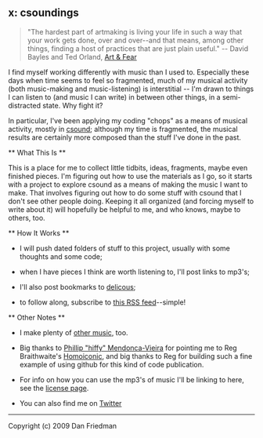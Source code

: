 x: csoundings
---

> "The hardest part of artmaking is living your life in such a way that your
> work gets done, over and over--and that means, among other things, finding a
> host of practices that are just plain useful."
>   -- David Bayles and Ted Orland, [Art & Fear](http://www.amazon.com/Art-Fear-Observations-Rewards-Artmaking/dp/0961454733)

I find myself working differently with music than I used to. Especially these
days when time seems to feel so fragmented, much of my musical activity (both
music-making and music-listening) is interstitial -- I'm drawn to things I can
listen to (and music I can write) in between other things, in a semi-distracted state. Why fight it?

In particular, I've been applying my coding "chops" as a means of musical
activity, mostly in [csound](http://csounds.com); although my time is
fragmented, the musical results are certainly more composed than the stuff I've
done in the past.

** What This Is **

This is a place for me to collect little tidbits, ideas, fragments, maybe even
finished pieces. I'm figuring out how to use the materials as I go, so it starts
with a project to explore csound as a means of making the music I want to make.
That involves figuring out how to do some stuff with csound that I don't see
other people doing. Keeping it all organized (and forcing myself to write about
it) will hopefully be helpful to me, and who knows, maybe to others, too.

** How It Works **

- I will push dated folders of stuff to this project, usually with some thoughts and some code; 

- when I have pieces I think are worth listening to, I'll post links to mp3's; 

- I'll also post bookmarks to [delicous](http://delicious.com/lamech/x); 

- to follow along, subscribe to [this RSS feed](http://feeds.delicious.com/v2/rss/lamech/x)--simple!

** Other Notes **

- I make plenty of [other music](http://boywithmachine.net/music), too.

- Big thanks to [Phillip "hiffy" Mendonca-Vieira](http://github.com/phillmv)
  for pointing me to Reg Braithwaite's
[Homoiconic](http://github.com/raganwald/homoiconic/), and big thanks to Reg for
building such a fine example of using github for this kind of code publication.

- For info on how you can use the mp3's of music I'll be linking to here, see the [license page](http://boywithmachine.net/music/license.html).

- You can also find me on [Twitter](http://twitter.com/lamech)

- - -

Copyright (c) 2009 Dan Friedman
